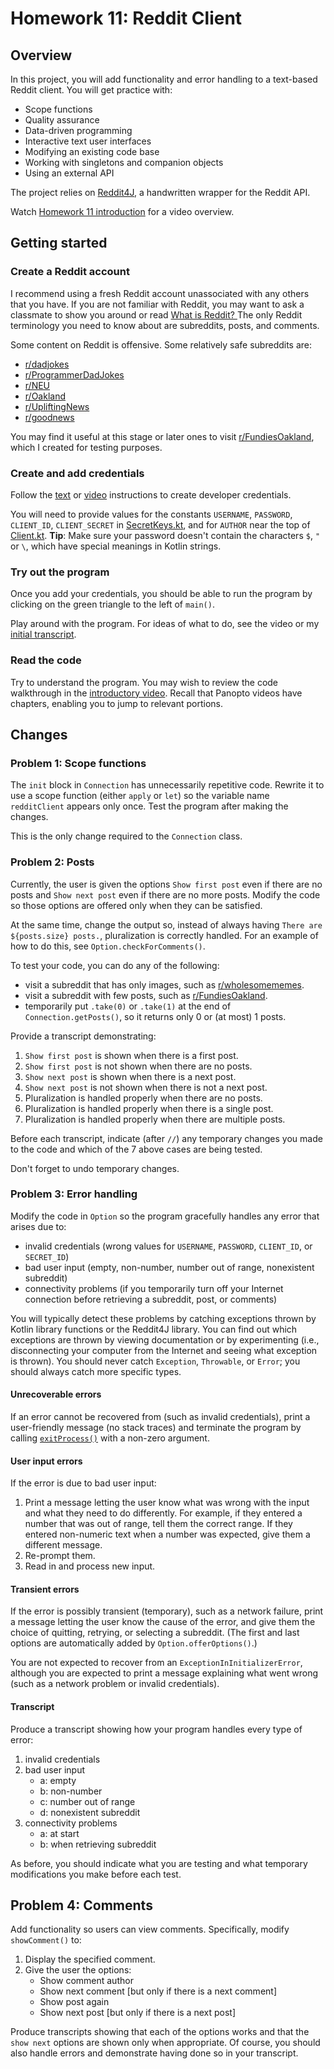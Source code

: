 # Homework 11: Reddit Client

## Overview

In this project, you will add functionality and error handling to a
text-based Reddit client. You will get practice with:

* Scope functions
* Quality assurance
* Data-driven programming
* Interactive text user interfaces
* Modifying an existing code base
* Working with singletons and companion objects
* Using an external API

The project relies on [Reddit4J](https://github.com/masecla22/Reddit4J), a handwritten wrapper for the Reddit API.

Watch [Homework 11 introduction](https://northeastern.hosted.panopto.com/Panopto/Pages/Viewer.aspx?id=ef8451a4-d390-49ee-8c57-af54004e35f6)
for a video overview.

## Getting started

### Create a Reddit account

I recommend using a fresh Reddit account unassociated with any others
that you have. If you are not familiar with Reddit, you may want to
ask a classmate to show you around or read [What is Reddit?
](https://www.digitaltrends.com/computing/what-is-reddit/) The only
Reddit terminology you need to know about are subreddits, posts, and comments.

Some content on Reddit is offensive. Some relatively safe subreddits are:

* [r/dadjokes](https://www.reddit.com/r/dadjokes/)
* [r/ProgrammerDadJokes](https://www.reddit.com/r/ProgrammerDadJokes/)
* [r/NEU](https://www.reddit.com/r/NEU/)
* [r/Oakland](https://www.reddit.com/r/oakland/)
* [r/UpliftingNews](https://www.reddit.com/r/UpliftingNews/)
* [r/goodnews](https://www.reddit.com/r/goodnews/)

You may find it useful at this stage or later ones to visit
[r/FundiesOakland](https://www.reddit.com/r/FundiesOakland/),
which I created for testing purposes.

### Create and add credentials

Follow the [text](https://github.com/masecla22/Reddit4J/wiki/Getting-Started)
or [video](https://northeastern.hosted.panopto.com/Panopto/Pages/Viewer.aspx?id=005dc294-02f2-4a0e-85a0-af4e011b50de)
instructions to create developer credentials.

You will need to provide values for the constants `USERNAME`, `PASSWORD`,
`CLIENT_ID`, `CLIENT_SECRET` in [SecretKeys.kt](secretKeys.kt), and for
`AUTHOR` near the top of [Client.kt](Client.kt).
**Tip**: Make sure your password doesn't contain the characters `$`, `"` or `\`,
which have special meanings in Kotlin strings.

### Try out the program

Once you add your credentials, you should be able to run the program by
clicking on the green triangle to the left of `main()`.

Play around with the program. For ideas of what to do, see the video or my
[initial transcript](../../../instructionFiles/sample-transcript.md).

### Read the code

Try to understand the program. You may wish to review the code walkthrough in
the [introductory video](https://northeastern.hosted.panopto.com/Panopto/Pages/Viewer.aspx?id=ef8451a4-d390-49ee-8c57-af54004e35f6).
Recall that Panopto videos have chapters, enabling you to jump to relevant
portions.

## Changes

### Problem 1: Scope functions

The `init` block in `Connection` has unnecessarily repetitive code. Rewrite it
to use a scope function (either `apply` or `let`) so the variable name
`redditClient` appears only once. Test the program after making the changes.

This is the only change required to the `Connection` class.

### Problem 2: Posts

Currently, the user is given the options `Show first post` even if there are no
posts and `Show next post` even if there are no more posts. Modify the code so
those options are offered only when they can be satisfied.

At the same time, change the output so, instead of always having `There are
${posts.size} posts.`, pluralization is correctly handled. For an example of how
to do this, see `Option.checkForComments()`.

To test your code, you can do any of the following:

* visit a subreddit that has only images, such as
  [r/wholesomememes](https://www.reddit.com/r/wholesomememes/).
* visit a subreddit with few posts, such as  [r/FundiesOakland](https://www.reddit.com/r/FundiesOakland/).
* temporarily put `.take(0)` or `.take(1)` at the end of `Connection.getPosts()`,
  so it returns only 0 or (at most) 1 posts.

Provide a transcript demonstrating:

1. `Show first post` is shown when there is a first post.
2. `Show first post` is not shown when there are no posts.
3. `Show next post` is shown when there is a next post.
4. `Show next post` is not shown when there is not a next post.
5. Pluralization is handled properly when there are no posts.
6. Pluralization is handled properly when there is a single post.
7. Pluralization is handled properly when there are multiple posts.

Before each transcript, indicate (after `//`) any temporary changes you made to
the code and which of the 7 above cases are being tested.

Don't forget to undo temporary changes.

### Problem 3: Error handling

Modify the code in `Option` so the program gracefully handles any error that
arises due to:

* invalid credentials (wrong values for `USERNAME`, `PASSWORD`, `CLIENT_ID`, or
  `SECRET_ID`)
* bad user input (empty, non-number, number out of range, nonexistent subreddit)
* connectivity problems (if you temporarily turn off your Internet connection
  before retrieving a subreddit, post, or comments)

You will typically detect these problems by catching exceptions thrown by Kotlin
library functions or the Reddit4J library. You can find out which exceptions are
thrown by viewing documentation or by experimenting (i.e., disconnecting
your computer from the Internet and seeing what exception is thrown). You should
never catch `Exception`, `Throwable`, or `Error`; you should always catch more
specific types.

#### Unrecoverable errors

If an error cannot be recovered from (such as invalid credentials), print a
user-friendly message (no stack traces) and terminate the program by calling
[`exitProcess()`](https://kotlinlang.org/api/latest/jvm/stdlib/kotlin.system/exit-process.html)
with a non-zero argument.

#### User input errors

If the error is due to bad user input:

1. Print a message letting the user know what was wrong with the input and what
   they need to do differently. For example, if they entered a number that was
   out of range, tell them the correct range. If they entered non-numeric text
   when a number was expected, give them a different message.
2. Re-prompt them.
3. Read in and process new input.

#### Transient errors

If the error is possibly transient (temporary), such as a network failure, print
a message letting the user know the cause of the error, and give them the choice
of quitting, retrying, or selecting a subreddit. (The first and last options are
automatically added by `Option.offerOptions()`.)

You are not expected to recover from an `ExceptionInInitializerError`, although
you are expected to print a message explaining what went wrong (such as a
network problem or invalid credentials).

#### Transcript

Produce a transcript showing how your program handles every type of error:

1. invalid credentials
2. bad user input
    * a: empty
    * b: non-number
    * c: number out of range
    * d: nonexistent subreddit
3. connectivity problems
    * a: at start
    * b: when retrieving subreddit

As before, you should indicate what you are testing and what temporary
modifications you make before each test.

## Problem 4: Comments

Add functionality so users can view comments. Specifically, modify
`showComment()` to:

1. Display the specified comment.
2. Give the user the options:
    * Show comment author
    * Show next comment [but only if there is a next comment]
    * Show post again
    * Show next post [but only if there is a next post]

Produce transcripts showing that each of the options works and that the `show
next` options are shown only when appropriate. Of course, you should also handle
errors and demonstrate having done so in your transcript.
